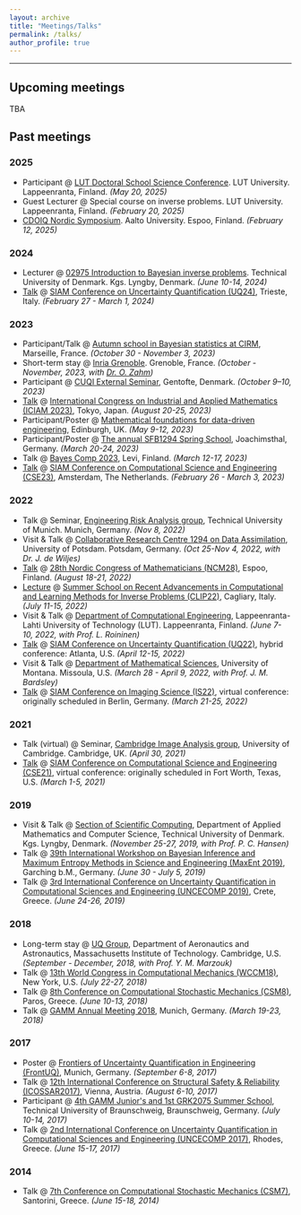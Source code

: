 ```yaml
---
layout: archive
title: "Meetings/Talks"
permalink: /talks/
author_profile: true
---
```

<hr>

## Upcoming meetings
TBA


## Past meetings

### 2025
- Participant @ [LUT Doctoral School Science Conference](https://www.lut.fi/en/ds-conference-2025). LUT University. Lappeenranta, Finland. *(May 20, 2025)* 
 - Guest Lecturer @ Special course on inverse problems. LUT University. Lappeenranta, Finland. *(February 20, 2025)*
 - [CDOIQ Nordic Symposium](https://www.aaltoee.fi/en/programs/cdoiq-nordic-symposium). Aalto University. Espoo, Finland. *(February 12, 2025)*

### 2024
 - Lecturer @ [02975 Introduction to Bayesian inverse problems](https://lifelonglearning.dtu.dk/en/compute/single-course/introduction-to-uncertainty-quantification-for-inverse-problems/). Technical University of Denmark. Kgs. Lyngby, Denmark. *(June 10-14, 2024)*
 - [Talk](https://meetings.siam.org/sess/dsp_talk.cfm?p=134171) @ [SIAM Conference on Uncertainty Quantification (UQ24)](https://www.siam.org/conferences-events/past-event-archive/uq24/), Trieste, Italy. *(February 27 - March 1, 2024)*

### 2023
 - Participant/Talk @ [Autumn school in Bayesian statistics at CIRM](https://bayesatcirm.github.io/2023/), Marseille, France. *(October 30 - November 3, 2023)*
 - Short-term stay @ [Inria Grenoble](https://www.inria.fr/en/inria-centre-university-grenoble-alpes). Grenoble, France. *(October - November, 2023, with [Dr. O. Zahm](https://team.inria.fr/airsea/en/olivier-zahm/))*
 - Participant @ [CUQI External Seminar](https://sites.dtu.dk/cuqi/#CourAct), Gentofte, Denmark. *(October 9–10, 2023)*
 - [Talk](https://iciam2023.org/registered_data?id=00754#03753) @ [International Congress on Industrial and Applied Mathematics (ICIAM 2023)](https://iciam2023.org/), Tokyo, Japan. *(August 20-25, 2023)*
 - Participant/Poster @ [Mathematical foundations for data-driven engineering](https://www.icms.org.uk/DataDrivenEngineering), Edinburgh, UK. *(May 9-12, 2023)*
 - Participant/Poster @ [The annual SFB1294 Spring School](https://www.sfb1294.de/events/event/spring-school-2023), Joachimsthal, Germany. *(March 20-24, 2023)*
 - Talk @ [Bayes Comp 2023](https://bayescomp2023.com/), Levi, Finland. *(March 12-17, 2023)*
 - [Talk](https://meetings.siam.org/sess/dsp_talk.cfm?p=124852) @ [SIAM Conference on Computational Science and Engineering (CSE23)](https://www.siam.org/conferences-events/past-event-archive/cse23/), Amsterdam, The Netherlands. *(February 26 - March 3, 2023)*

### 2022
 - Talk @ Seminar, [Engineering Risk Analysis group](https://www.cee.ed.tum.de/era/seminars/), Technical University of Munich. Munich, Germany. *(Nov 8, 2022)*
 - Visit & Talk @ [Collaborative Research Centre 1294 on Data Assimilation](https://www.sfb1294.de/), University of Potsdam. Potsdam, Germany. *(Oct 25-Nov 4, 2022, with Dr. J. de Wiljes)*
 - [Talk](https://ncm28.math.aalto.fi/schedule/session/8) @ [28th Nordic Congress of Mathematicians (NCM28)](https://ncm28.math.aalto.fi/info), Espoo, Finland. *(August 18-21, 2022)*
 - [Lecture](https://bugs.unica.it/cana/clip22/FelipeUribe.pdf) @ [Summer School on Recent Advancements in Computational and Learning Methods for Inverse Problems (CLIP22)](https://bugs.unica.it/cana/clip22/), Cagliary, Italy. *(July 11-15, 2022)*
 - Visit & Talk @ [Department of Computational Engineering](https://www.lut.fi/en/research-groups/uncertainty-quantification-and-inverse-problems/seminar-computational-engineering), Lappeenranta-Lahti University of Technology (LUT). Lappeenranta, Finland. *(June 7-10, 2022, with Prof. L. Roininen)*
 - [Talk](https://meetings.siam.org/sess/dsp_talk.cfm?p=118232) @ [SIAM Conference on Uncertainty Quantification (UQ22)](https://www.siam.org/conferences-events/past-event-archive/uq22/), hybrid conference: Atlanta, U.S. *(April 12-15, 2022)*
 - Visit & Talk @ [Department of Mathematical Sciences](https://www.umt.edu/math/), University of Montana. Missoula, U.S. *(March 28 - April 9, 2022, with Prof. J. M. Bardsley)*
 - [Talk](https://meetings.siam.org/sess/dsp_talk.cfm?p=117103) @ [SIAM Conference on Imaging Science (IS22)](https://www.siam.org/conferences-events/past-event-archive/is22), virtual conference: originally scheduled in Berlin, Germany. *(March 21-25, 2022)*

### 2021
 - Talk (virtual) @ Seminar, [Cambridge Image Analysis group](http://www.damtp.cam.ac.uk/research/cia/), University of Cambridge. Cambridge, UK. *(April 30, 2021)*
 - [Talk](https://meetings.siam.org/sess/dsp_talk.cfm?p=108565) @ [SIAM Conference on Computational Science and Engineering (CSE21)](https://www.siam.org/conferences-events/past-event-archive/cse21), virtual conference: originally scheduled in Fort Worth, Texas, U.S. *(March 1-5, 2021)*

### 2019
 - Visit & Talk @ [Section of Scientific Computing](https://www.compute.dtu.dk/english/research/Research-sections/SCO), Department of Applied Mathematics and Computer Science, Technical University of Denmark. Kgs. Lyngby, Denmark. *(November 25-27, 2019, with Prof. P. C. Hansen)*
 - Talk @ [39th International Workshop on Bayesian Inference and Maximum Entropy Methods in Science and Engineering (MaxEnt 2019)](https://www.ipp.mpg.de/maxent2019), Garching b.M., Germany. *(June 30 - July 5, 2019)*
 - Talk @ [3rd International Conference on Uncertainty Quantification in Computational Sciences and Engineering (UNCECOMP 2019)](https://2019.uncecomp.org/), Crete, Greece. *(June 24-26, 2019)*

### 2018
 - Long-term stay @ [UQ Group](https://uqgroup.mit.edu/home), Department of Aeronautics and Astronautics, Massachusetts Institute of Technology. Cambridge, U.S. *(September - December, 2018, with Prof. Y. M. Marzouk)*
 - Talk @ [13th World Congress in Computational Mechanics (WCCM18)](https://iacm.info/scientific-events/wccm/), New York, U.S. *(July 22-27, 2018)* 
 - Talk @ [8th Conference on Computational Stochastic Mechanics (CSM8)](https://www.unipa.it/strutture/csm8/), Paros, Greece. *(June 10-13, 2018)*
 - Talk @ [GAMM Annual Meeting 2018](https://jahrestagung.gamm.org/year-2018/annual-meeting/), Munich, Germany. *(March 19-23, 2018)*

### 2017
 - Poster @ [Frontiers of Uncertainty Quantification in Engineering (FrontUQ)](https://www.events.tum.de/frontend/index.php?sub=62), Munich, Germany. *(September 6-8, 2017)*
 - Talk @ [12th International Conference on Structural Safety & Reliability (ICOSSAR2017)](http://icossar2017.org/), Vienna, Austria. *(August 6-10, 2017)* 
 - Participant @ [4th GAMM Junior's and 1st GRK2075 Summer School](https://www.gamm-juniors.de/2017/09/), Technical University of Braunschweig, Braunschweig, Germany. *(July 10-14, 2017)*
 - Talk @ [2nd International Conference on Uncertainty Quantification in Computational Sciences and Engineering (UNCECOMP 2017)](https://2017.uncecomp.org/), Rhodes, Greece. *(June 15-17, 2017)* 

### 2014
 - Talk @ [7th Conference on Computational Stochastic Mechanics (CSM7)](https://www.unipa.it/Csm7/), Santorini, Greece. *(June 15-18, 2014)*
